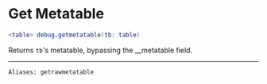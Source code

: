# Get Metatable
```lua
<table> debug.getmetatable(tb: table)
```
Returns `tb`'s metatable, bypassing the __metatable field.

---

`Aliases: getrawmetatable`